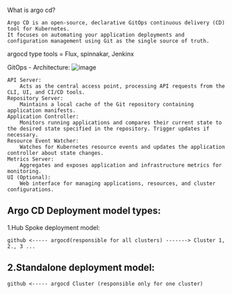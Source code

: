 What is argo cd?

```
Argo CD is an open-source, declarative GitOps continuous delivery (CD) tool for Kubernetes. 
It focuses on automating your application deployments and configuration management using Git as the single source of truth.
```
argocd type tools = Flux, spinnakar, Jenkinx


GitOps - Architecture:
![image](https://github.com/devopsmails/devops/assets/119680288/d0c0f755-7158-43cf-9aa1-645840905927)


```
API Server: 
    Acts as the central access point, processing API requests from the CLI, UI, and CI/CD tools.
Repository Server: 
    Maintains a local cache of the Git repository containing application manifests.
Application Controller: 
    Monitors running applications and compares their current state to the desired state specified in the repository. Trigger updates if necessary.
Resource Event Watcher: 
    Watches for Kubernetes resource events and updates the application controller about state changes.
Metrics Server: 
    Aggregates and exposes application and infrastructure metrics for monitoring.
UI (Optional): 
    Web interface for managing applications, resources, and cluster configurations.
```
Argo CD Deployment model types:
------------
1.Hub Spoke deployment model: 
```
github <----- argocd(responsible for all clusters) -------> Cluster 1, 2., 3 ...

```
2.Standalone deployment model:
------
```
github <----- argocd Cluster (responsible only for one cluster)
```